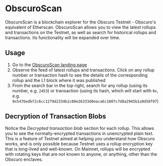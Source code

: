 # ObscuroScan
ObscuroScan is a blockchain explorer for the Obscuro Testnet - 
Obscuro's equivalent of Etherscan. ObscuroScan allows you to view the latest rollups and transactions on the Testnet, 
as well as search for historical rollups and transactions. Its functionality will be expanded over time.

## Usage

1. Go to the [ObscuroScan landing page](http://testnet-obscuroscan.uksouth.azurecontainer.io/)
2. Observe the feed of latest rollups and transactions. Click on any rollup number or transaction hash to see the 
   details of the corresponding rollup and the L1 block where it was published
3. From the search bar in the top right, search for any rollup (using its number, e.g. `2453`) or transaction (using 
   its hash, which will start with `0x`, e.g. `0x5476edbf2c6cc1279d2334b2c80e26333d0eaca6c1807c7d8a2945b1a9d58f07`)

## Decryption of Transaction Blobs

Notice the _Decrypted transaction blob_ section for each rollup. This allows you to see the normally-encrypted 
transactions in unencrypted plain text. This is a feature of Testnet aimed at helping you understand how Obscuro works, 
and is only possible because Testnet uses a rollup encryption key that is long-lived and well-known. On Mainnet, 
rollups will be encrypted with rotating keys that are not known to anyone, or anything, other than the Obscuro enclaves.
